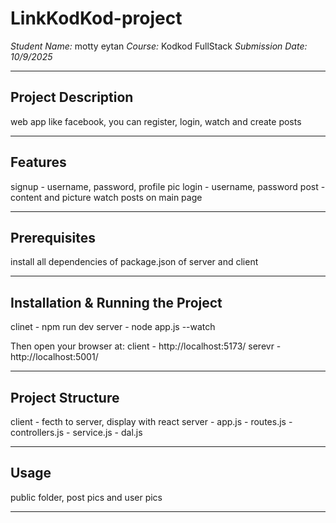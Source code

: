 # LinkKodKod-project


*Student Name:* motty eytan
*Course:* Kodkod FullStack
*Submission Date: 10/9/2025* 

---

## Project Description
web app like facebook, you can register, login, watch and create posts

---

## Features
signup - username, password, profile pic
login - username, password
post - content and picture
watch posts on main page


---

## Prerequisites
install all dependencies of package.json
of server and client 

---

## Installation & Running the Project
clinet - npm run dev 
server - node app.js --watch  



Then open your browser at:
client - http://localhost:5173/
serevr - http://localhost:5001/

---

## Project Structure
client - fecth to server, display with react
server - app.js - routes.js - controllers.js - service.js - dal.js



---

## Usage 
public folder, post pics and user pics 

---

